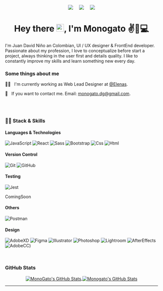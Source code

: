 <p align='center'>
  <a href="https://www.behance.net/monogatodesign" target="_blank"><img src="https://img.shields.io/badge/-Behance-blue?style=for-the-badge&logo=behance&logoColor=white" /></a>&nbsp;&nbsp;&nbsp;&nbsp;
   <a href="https://www.linkedin.com/in/monogatodesign/" target="_blank"><img src="https://img.shields.io/badge/linkedin-%230077B5.svg?&style=for-the-badge&logo=linkedin&logoColor=white" /></a>&nbsp;&nbsp;&nbsp;&nbsp;
  <a href="https://www.instagram.com/monogato.type/" target="_blank"><img src="https://img.shields.io/badge/Instagram-E4405F?style=for-the-badge&logo=instagram&logoColor=white" /></a>
 
</p>

<h1 align="center">Hey there
<img src="https://raw.githubusercontent.com/jcmexdev/jcmexdev/main/assets/hi.gif" width="25">, I'm Monogato ✌🎨💻</h1>
<p>
I'm Juan David Niño an Colombian, UI / UX designer & FrontEnd developer.
Passionate about my profession, I love to conceptualize before start a project, always thinking in the user first and details quality.
I like to constantly improve my skills and learn something new every day.
</p>

<h3>Some things about me</h3>
<p>
👨‍💻  &nbsp;&nbsp;I'm currently working as Web Lead Designer at <a href="https://elenas.co/" target="_blank">@Elenas</a>.

💬 &nbsp;&nbsp;If you want to contact me. Email: <a href="mailto:monogat.dg@gmail.com">monogato.dg@gmail.com</a>.
</p>

<br>

<br>

<h3>👨‍💻 Stack & Skills</h3>
<h4>Languages & Technologies</h4>

![JavaScript](https://img.shields.io/badge/JavaScript-F7DF1E?style=for-the-badge&logo=javascript&logoColor=black)
![React](https://img.shields.io/badge/React-20232A?style=for-the-badge&logo=react&logoColor=61DAFB)
![Sass](https://img.shields.io/badge/Sass-CC6699?style=for-the-badge&logo=sass&logoColor=white)
![Bootstrap](https://img.shields.io/badge/Bootstrap-563D7C?style=for-the-badge&logo=bootstrap&logoColor=white)
![Css](https://img.shields.io/badge/CSS3-1572B6?style=for-the-badge&logo=css3&logoColor=white)
![Html](https://img.shields.io/badge/HTML5-E34F26?style=for-the-badge&logo=html5&logoColor=white)

<h4>Version Control</h4>

![Git](https://img.shields.io/badge/git-%23F05033.svg?style=for-the-badge&logo=git&logoColor=white)
![GitHub](https://img.shields.io/badge/github-%23121011.svg?style=for-the-badge&logo=github&logoColor=white)

<h4>Testing</h4>

![Jest](https://img.shields.io/badge/-jest-%238D6748?style=for-the-badge&logo=jest&logoColor=white)<p>ComingSoon</p>

<h4>Others</h4>

![Postman](https://img.shields.io/badge/Postman-FF6C37?style=for-the-badge&logo=postman&logoColor=red)

<h4>Design</h4>

![AdobeXD](https://img.shields.io/badge/Adobe%20XD-470137?style=for-the-badge&logo=Adobe%20XD&logoColor=#FF61F6)
![Figma](https://img.shields.io/badge/Figma-F24E1E?style=for-the-badge&logo=figma&logoColor=white)
![Illustrator](https://img.shields.io/badge/Adobe%20Illustrator-FF9A00?style=for-the-badge&logo=adobe%20illustrator&logoColor=white)
![Photoshop](https://img.shields.io/badge/Adobe%20Photoshop-31A8FF?style=for-the-badge&logo=Adobe%20Photoshop&logoColor=black)
![Lightroom](https://img.shields.io/badge/Adobe%20Lightroom-31A8FF?style=for-the-badge&logo=Adobe%20Lightroom&logoColor=white)
![AfterEffects](https://img.shields.io/badge/Adobe%20after%20affects-CF96FD?style=for-the-badge&logo=Adobe%20after%20effects&logoColor=393665)
![AdobeCC](https://img.shields.io/badge/Adobe%20Creative%20Cloud-DA1F26?style=for-the-badge&logo=Adobe%20Creative%20Cloud&logoColor=white))

<br>

<h3>GitHub Stats</h3>
<div align="center">
<a href="https://github.com/edanfesi">
  <img align="center" src="https://github-readme-stats.vercel.app/api/top-langs/?username=Mono-Gato&theme=dracula&count_private=true&hide=css,blade" alt="MonoGato's GitHub Stats" />
</a>

<a href="https://github.com/RubDevs">
  <img align="center" src="https://github-readme-stats.vercel.app/api?username=Mono-Gato&count_private=true&show_icons=true&line_height=27&theme=dracula" alt="Monogato's GitHub Stats"/>
</a>
</div>

---------------------------------------------------------------------------------------------------------------------
